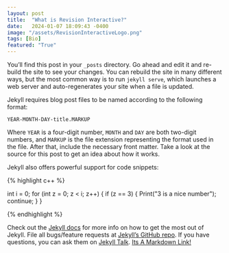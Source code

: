 ```yaml
---
layout: post
title:  "What is Revision Interactive?"
date:   2024-01-07 18:09:43 -0400
image: "/assets/RevisionInteractiveLogo.png"
tags: [Bio]
featured: "True"
---  
```

You’ll find this post in your `_posts` directory. Go ahead and edit it and re-build the site to see your changes. You can rebuild the site in many different ways, but the most common way is to run `jekyll serve`, which launches a web server and auto-regenerates your site when a file is updated.

Jekyll requires blog post files to be named according to the following format:

`YEAR-MONTH-DAY-title.MARKUP`

Where `YEAR` is a four-digit number, `MONTH` and `DAY` are both two-digit numbers, and `MARKUP` is the file extension representing the format used in the file. After that, include the necessary front matter. Take a look at the source for this post to get an idea about how it works.

Jekyll also offers powerful support for code snippets:

{% highlight c++ %}

int i = 0;
for (int z = 0; z < i; z++)
{
      if (z == 3)
      {
            Print("3 is a nice number");
            continue;
      }
}

{% endhighlight %}

Check out the [Jekyll docs][jekyll-docs] for more info on how to get the most out of Jekyll. File all bugs/feature requests at [Jekyll’s GitHub repo][jekyll-gh]. If you have questions, you can ask them on [Jekyll Talk][jekyll-talk]. [Its A Markdown Link!]

[jekyll-docs]: https://jekyllrb.com/docs/home
[jekyll-gh]:   https://github.com/jekyll/jekyll
[jekyll-talk]: https://talk.jekyllrb.com/

[Its A Markdown Link!]: https://twitter.com/Shesh_Gaur